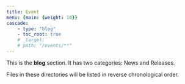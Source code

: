 ```yaml
---
title: Event
menu: {main: {weight: 10}}
cascade:
    - type: "blog"
    - toc_root: true
    # _target:
    # path: "/events/**"
---
```


This is the **blog** section. It has two categories: News and Releases.

Files in these directories will be listed in reverse chronological order.
